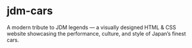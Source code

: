 # jdm-cars
A modern tribute to JDM legends — a visually designed HTML &amp; CSS website showcasing the performance, culture, and style of Japan’s finest cars.
